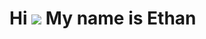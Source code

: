 Hi ![](https://user-images.githubusercontent.com/18350557/176309783-0785949b-9127-417c-8b55-ab5a4333674e.gif)    My name is Ethan
=============================================================================================================================



